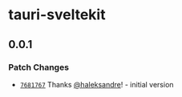 # tauri-sveltekit

## 0.0.1

### Patch Changes

- [`7681767`](https://github.com/haleksandre/tauri-sveltekit/commit/76817679a781520849170098301a25d413fda4b4) Thanks [@haleksandre](https://github.com/haleksandre)! - initial version
